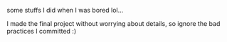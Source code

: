 some stuffs I did when I was bored lol...

I made the final project without worrying about details, so ignore the bad practices I committed :)
